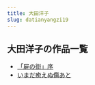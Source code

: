 ```yaml
---
title: 大田洋子
slug: datianyangzi19
---
```


## 大田洋子の作品一覧

- [「屍の街」序](shinojiexu-fd5)
- [いまだ癒えぬ傷あと](imadayuenushang-213)
